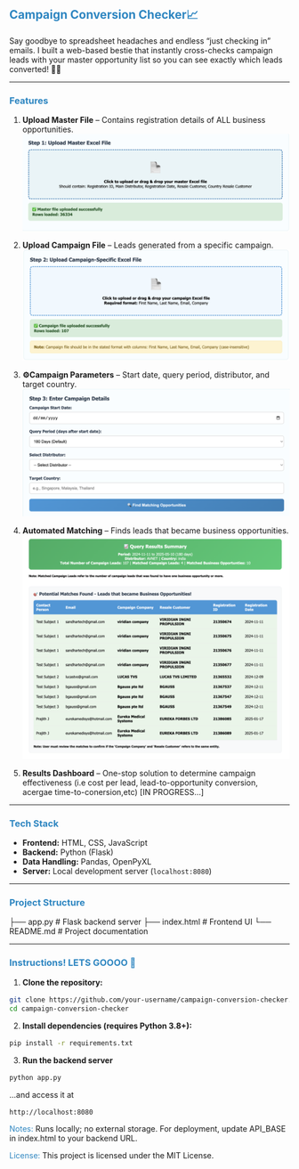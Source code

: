 ## <span style="color: #2E86C1;"> Campaign Conversion Checker📈</span>
Say goodbye to spreadsheet headaches and endless “just checking in” emails. I built a web-based bestie that instantly cross-checks campaign leads with your master opportunity list so you can see exactly which leads converted! 💅✨

---

### <span style="color: #2E86C1;"> Features</span>

1. **Upload Master File** – Contains registration details of ALL business opportunities.
![Upload Master File](/images/step_1.png)

2. **Upload Campaign File** – Leads generated from a specific campaign.
![Upload Master File](/images/step_2.png)

3. **⚙Campaign Parameters** – Start date, query period, distributor, and target country.
![Upload Master File](/images/step_3.png)

4. **Automated Matching** – Finds leads that became business opportunities.
![Upload Master File](/images/matches.png)

5. **Results Dashboard** – One-stop solution to determine campaign effectiveness (i.e cost per lead, lead-to-opportunity conversion, acergae time-to-conersion,etc) [IN PROGRESS...]


---

### <span style="color: #2E86C1;">Tech Stack </span>

- **Frontend:** HTML, CSS, JavaScript  
- **Backend:** Python (Flask)  
- **Data Handling:** Pandas, OpenPyXL  
- **Server:** Local development server (`localhost:8080`)

---

### <span style="color: #2E86C1;">Project Structure</span>
├── app.py # Flask backend server
├── index.html # Frontend UI
└── README.md # Project documentation


---

### <span style="color: #2E86C1;">Instructions! LETS GOOOO 🚀 </span>

1. **Clone the repository:**
```bash
git clone https://github.com/your-username/campaign-conversion-checker.git
cd campaign-conversion-checker
```

2. **Install dependencies (requires Python 3.8+):**
```bash
pip install -r requirements.txt
```

3. **Run the backend server**
```bash
python app.py
```
...and access it at 
```arduino
http://localhost:8080
```

<span style="color: #2E86C1;">Notes:</span>
Runs locally; no external storage.
For deployment, update API_BASE in index.html to your backend URL.

<span style="color: #2E86C1;">License:</span>
This project is licensed under the MIT License.